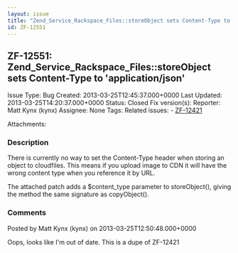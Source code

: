 ```yaml
---
layout: issue
title: "Zend_Service_Rackspace_Files::storeObject sets Content-Type to 'application/json'"
id: ZF-12551
---
```


ZF-12551: Zend\_Service\_Rackspace\_Files::storeObject sets Content-Type to 'application/json'
----------------------------------------------------------------------------------------------

 Issue Type: Bug Created: 2013-03-25T12:45:37.000+0000 Last Updated: 2013-03-25T14:20:37.000+0000 Status: Closed Fix version(s): 
 Reporter:  Matt Kynx (kynx)  Assignee:  None  Tags: 
 Related issues: - [ZF-12421](/issues/browse/ZF-12421)
 
 Attachments: 
### Description

There is currently no way to set the Content-Type header when storing an object to cloudfiles. This means if you upload image to CDN it will have the wrong content type when you reference it by URL.

The attached patch adds a $content\_type parameter to storeObject(), giving the method the same signature as copyObject().

 

 

### Comments

Posted by Matt Kynx (kynx) on 2013-03-25T12:50:48.000+0000

Oops, looks like I'm out of date. This is a dupe of ZF-12421

 

 